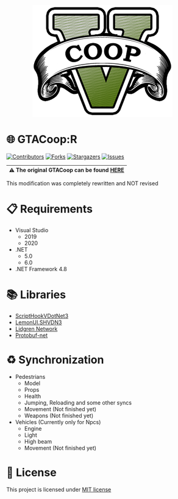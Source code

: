 <p align="center">
  <img src="Images/LOGO.png?raw=true" alt="GTACoop:R Image"/>
</p>

# 🌐 GTACoop:R
[![Contributors][contributors-shield]][contributors-url]
[![Forks][forks-shield]][forks-url]
[![Stargazers][stars-shield]][stars-url]
[![Issues][issues-shield]][issues-url]

| :warning: The original GTACoop can be found [HERE](https://gtacoop.com/) |
| --- |

This modification was completely rewritten and NOT revised

# 📋 Requirements
- Visual Studio
  - 2019
  - 2020
- .NET
  - 5.0
  - 6.0
- .NET Framework 4.8

# 📚 Libraries
- [ScriptHookVDotNet3](https://github.com/crosire/scripthookvdotnet/tree/0333095099a20a266c4f17dc52d21c608d1082de)
- [LemonUI.SHVDN3](https://github.com/justalemon/LemonUI/tree/a29f73120fc4f473cdfd14104aaef77f1a1b76e5)
- [Lidgren Network](https://github.com/lidgren/lidgren-network-gen3/tree/f99b006d9af8a9a230ba7c5ce0320fc727ebae0c)
- [Protobuf-net](https://www.nuget.org/packages/protobuf-net/2.4.6)

# ♻️ Synchronization
- Pedestrians
  - Model
  - Props
  - Health
  - Jumping, Reloading and some other syncs
  - Movement (Not finished yet)
  - Weapons (Not finished yet)
- Vehicles (Currently only for Npcs)
  - Engine
  - Light
  - High beam
  - Movement (Not finished yet)

# 📝 License
This project is licensed under [MIT license](https://github.com/EntenKoeniq/GTACoop-R/blob/main/LICENSE)

[contributors-shield]: https://img.shields.io/github/contributors/EntenKoeniq/GTACoop-R.svg?style=for-the-badge
[contributors-url]: https://github.com/EntenKoeniq/GTACoop-R/graphs/contributors
[forks-shield]: https://img.shields.io/github/forks/EntenKoeniq/GTACoop-R.svg?style=for-the-badge
[forks-url]: https://github.com/EntenKoeniq/GTACoop-R/network/members
[stars-shield]: https://img.shields.io/github/stars/EntenKoeniq/GTACoop-R.svg?style=for-the-badge
[stars-url]: https://github.com/EntenKoeniq/GTACoop-R/stargazers
[issues-shield]: https://img.shields.io/github/issues/EntenKoeniq/GTACoop-R.svg?style=for-the-badge
[issues-url]: https://github.com/EntenKoeniq/GTACoop-R/issues
